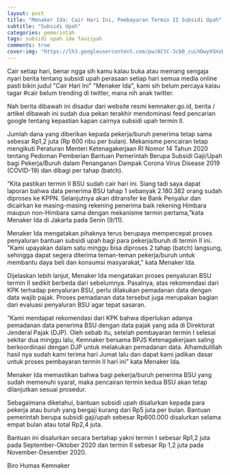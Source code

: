 ```yaml
---  
layout: post
title: "Menaker Ida: Cair Hari Ini, Pembayaran Termin II Subsidi Upah"
subtitle: "Subsidi Upah"  
categories: pemerintah
tags: subsidi upah ida fauziyah
comments: true
cover-img: "https://lh3.googleusercontent.com/pw/ACtC-3cb0_cuLhDwy9SHzWMzA5LwpfbiiPRSU9z0nXmXDBBbuSvh4I4Kepi-gdU5FQBCH12POQ8DEvFlRESCmiouCwPiH1_OHRb8O4S8zOkCYarxE0penIH4aLX7riThcsdXeCIXmAFVsrCk_CgyEdIqzTb2=w909-h517-no?authuser=0"
---
```


Cair setiap hari, benar ngga sih kamu kalau buka atau memang sengaja nyari berita tentang subsidi upah perasaan setiap hari semua media online pasti bikin judul "Cair Hari Ini" "Menaker Ida", kami sih belum percaya kalau tagar #cair belum trending di twitter, mana nih anak twitter. 

Nah berita dibawah ini disadur dari website resmi kemnaker.go.id, berita / artikel dibawah ini sudah dua pekan terakhir mendominasi feed pencarian google tentang kepastian kapan cairnya subsidi upah termin II. 

Jumlah dana yang diberikan kepada pekerja/buruh penerima tetap sama sebesar Rp1,2 juta (Rp 600 ribu per bulan). Mekanisme pencairan tetap mengikuti Peraturan Menteri Ketenagakerjaan RI Nomor 14 Tahun 2020 tentang Pedoman Pemberian Bantuan Pemerintah Berupa Subsidi Gaji/Upah bagi Pekerja/Buruh dalam Penanganan Dampak Corona Virus Disease 2019 (COVID-19) dan dibagi per tahap (batch).

“Kita pastikan termin II BSU sudah cair hari ini. Siang tadi saya dapat laporan bahwa data penerima BSU tahap 1 sebanyak 2.180.382 orang sudah diproses ke KPPN. Selanjutnya akan ditransfer ke Bank Penyalur dan dicairkan ke masing-masing rekening penerima baik rekening Himbara maupun non-Himbara sama dengan mekanisme termin pertama,”kata Menaker Ida di Jakarta pada Senin (9/11).

Menaker Ida mengatakan pihaknya terus berupaya mempercepat proses penyaluran bantuan subsidi upah bagi para pekerja/buruh di termin II ini. "Kami upayakan dalam satu minggu bisa diproses 2 tahap (batch) langsung, sehingga dapat segera diterima teman-teman pekerja/buruh untuk membantu daya beli dan konsumsi masyarakat," kata Menaker Ida.
 
Dijelaskan lebih lanjut, Menaker Ida mengatakan proses penyaluran BSU termin II sedikit berbeda dari sebelumnya. Pasalnya, atas rekomendasi dari KPK terhadap penyaluran BSU, perlu dilakukan pemadanan data dengan data wajib pajak. Proses pemadanan data tersebut juga merupakan bagian dari evaluasi penyaluran BSU agar tepat sasaran.

“Kami mendapat rekomendasi dari KPK bahwa diperlukan adanya pemadanan data penerima BSU dengan data pajak yang ada di Direktorat Jenderal Pajak (DJP). Oleh sebab itu, setelah pembayaran termin I selesai sekitar dua minggu lalu, Kemnaker bersama BPJS Ketenagakerjaan saling berkoordinasi dengan DJP untuk melakukan pemadanan data. Alhamdulillah hasil nya sudah kami terima hari Jumat lalu dan dapat kami jadikan dasar untuk proses pembayaran termin II hari ini” kata Menaker Ida.

Menaker Ida memastikan bahwa bagi pekerja/buruh penerima BSU yang sudah memenuhi syarat, maka pencairan termin kedua BSU akan tetap dilanjutkan sesuai prosedur.

Sebagaimana diketahui, bantuan subsidi upah disalurkan kepada para pekerja atau buruh yang bergaji kurang dari Rp5 juta per bulan. Bantuan pemerintah berupa subsidi gaji/upah sebesar Rp600.000 disalurkan selama empat bulan atau total Rp2,4 juta.

Bantuan ini disalurkan secara bertahap yakni termin I sebesar Rp1,2 juta pada September-Oktober 2020 dan termin II sebesar Rp 1,2 juta pada November-Desember 2020.

Biro Humas Kemnaker
